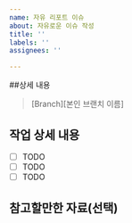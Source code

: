 ```yaml
---
name: 자유 리포트 이슈
about: 자유로운 이슈 작성
title: ''
labels: ''
assignees: ''

---
```



##상세 내용
> [Branch][본인 브랜치 이름]

## 작업 상세 내용
- [ ] TODO
- [ ] TODO
- [ ] TODO

## 참고할만한 자료(선택)
